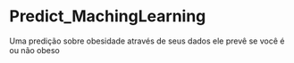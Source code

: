 # Predict_MachingLearning
Uma predição sobre obesidade através de seus dados ele prevê se você é ou não obeso

